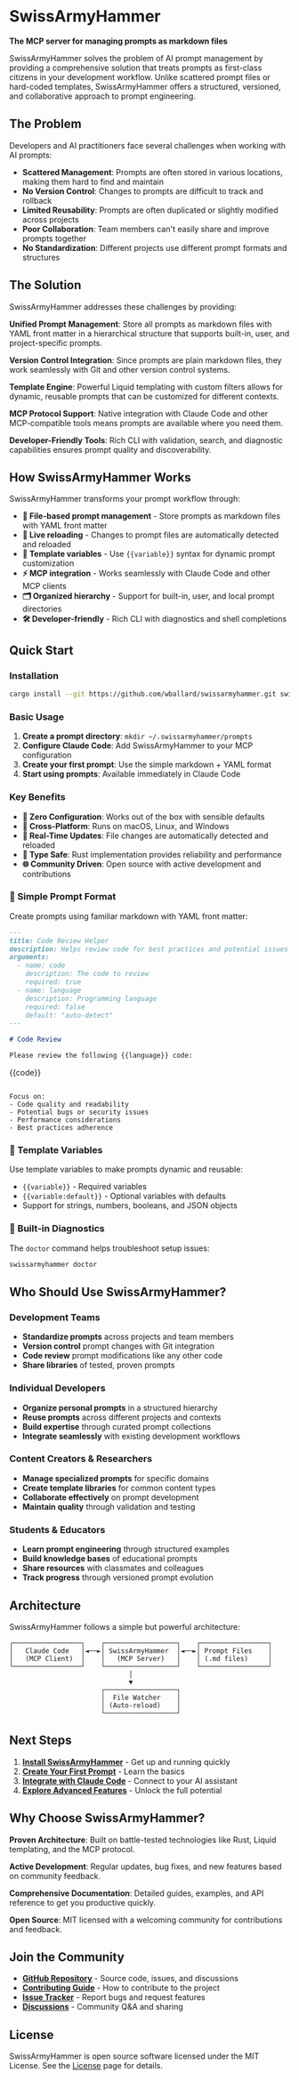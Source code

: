 # SwissArmyHammer

**The MCP server for managing prompts as markdown files**

SwissArmyHammer solves the problem of AI prompt management by providing a comprehensive solution that treats prompts as first-class citizens in your development workflow. Unlike scattered prompt files or hard-coded templates, SwissArmyHammer offers a structured, versioned, and collaborative approach to prompt engineering.

## The Problem

Developers and AI practitioners face several challenges when working with AI prompts:

- **Scattered Management**: Prompts are often stored in various locations, making them hard to find and maintain
- **No Version Control**: Changes to prompts are difficult to track and rollback
- **Limited Reusability**: Prompts are often duplicated or slightly modified across projects
- **Poor Collaboration**: Team members can't easily share and improve prompts together
- **No Standardization**: Different projects use different prompt formats and structures

## The Solution

SwissArmyHammer addresses these challenges by providing:

**Unified Prompt Management**: Store all prompts as markdown files with YAML front matter in a hierarchical structure that supports built-in, user, and project-specific prompts.

**Version Control Integration**: Since prompts are plain markdown files, they work seamlessly with Git and other version control systems.

**Template Engine**: Powerful Liquid templating with custom filters allows for dynamic, reusable prompts that can be customized for different contexts.

**MCP Protocol Support**: Native integration with Claude Code and other MCP-compatible tools means prompts are available where you need them.

**Developer-Friendly Tools**: Rich CLI with validation, search, and diagnostic capabilities ensures prompt quality and discoverability.

## How SwissArmyHammer Works

SwissArmyHammer transforms your prompt workflow through:

- **📁 File-based prompt management** - Store prompts as markdown files with YAML front matter
- **🔄 Live reloading** - Changes to prompt files are automatically detected and reloaded
- **🎯 Template variables** - Use `{{variable}}` syntax for dynamic prompt customization
- **⚡ MCP integration** - Works seamlessly with Claude Code and other MCP clients
- **🗂️ Organized hierarchy** - Support for built-in, user, and local prompt directories
- **🛠️ Developer-friendly** - Rich CLI with diagnostics and shell completions

## Quick Start

### Installation
```bash
cargo install --git https://github.com/wballard/swissarmyhammer.git swissarmyhammer-cli
```

### Basic Usage
1. **Create a prompt directory**: `mkdir ~/.swissarmyhammer/prompts`
2. **Configure Claude Code**: Add SwissArmyHammer to your MCP configuration
3. **Create your first prompt**: Use the simple markdown + YAML format
4. **Start using prompts**: Available immediately in Claude Code

### Key Benefits

- **🔧 Zero Configuration**: Works out of the box with sensible defaults
- **📱 Cross-Platform**: Runs on macOS, Linux, and Windows
- **🔄 Real-Time Updates**: File changes are automatically detected and reloaded
- **🎯 Type Safe**: Rust implementation provides reliability and performance
- **🌐 Community Driven**: Open source with active development and contributions

### 📝 Simple Prompt Format
Create prompts using familiar markdown with YAML front matter:
```markdown
---
title: Code Review Helper
description: Helps review code for best practices and potential issues
arguments:
  - name: code
    description: The code to review
    required: true
  - name: language
    description: Programming language
    required: false
    default: "auto-detect"
---

# Code Review

Please review the following {{language}} code:

```
{{code}}
```

Focus on:
- Code quality and readability
- Potential bugs or security issues
- Performance considerations
- Best practices adherence
```

### 🎯 Template Variables
Use template variables to make prompts dynamic and reusable:
- `{{variable}}` - Required variables
- `{{variable:default}}` - Optional variables with defaults
- Support for strings, numbers, booleans, and JSON objects

### 🔧 Built-in Diagnostics
The `doctor` command helps troubleshoot setup issues:
```bash
swissarmyhammer doctor
```

## Who Should Use SwissArmyHammer?

### Development Teams
- **Standardize prompts** across projects and team members
- **Version control** prompt changes with Git integration
- **Code review** prompt modifications like any other code
- **Share libraries** of tested, proven prompts

### Individual Developers
- **Organize personal prompts** in a structured hierarchy
- **Reuse prompts** across different projects and contexts
- **Build expertise** through curated prompt collections
- **Integrate seamlessly** with existing development workflows

### Content Creators & Researchers
- **Manage specialized prompts** for specific domains
- **Create template libraries** for common content types
- **Collaborate effectively** on prompt development
- **Maintain quality** through validation and testing

### Students & Educators
- **Learn prompt engineering** through structured examples
- **Build knowledge bases** of educational prompts
- **Share resources** with classmates and colleagues
- **Track progress** through versioned prompt evolution

## Architecture

SwissArmyHammer follows a simple but powerful architecture:

```
┌─────────────────┐    ┌──────────────────┐    ┌─────────────────┐
│   Claude Code   │◄──►│ SwissArmyHammer  │◄──►│ Prompt Files    │
│   (MCP Client)  │    │   (MCP Server)   │    │ (.md files)     │
└─────────────────┘    └──────────────────┘    └─────────────────┘
                              │
                              ▼
                       ┌──────────────────┐
                       │  File Watcher    │
                       │ (Auto-reload)    │
                       └──────────────────┘
```

## Next Steps

1. **[Install SwissArmyHammer](./installation.md)** - Get up and running quickly
2. **[Create Your First Prompt](./first-prompt.md)** - Learn the basics
3. **[Integrate with Claude Code](./claude-code-integration.md)** - Connect to your AI assistant
4. **[Explore Advanced Features](./advanced-prompts.md)** - Unlock the full potential

## Why Choose SwissArmyHammer?

**Proven Architecture**: Built on battle-tested technologies like Rust, Liquid templating, and the MCP protocol.

**Active Development**: Regular updates, bug fixes, and new features based on community feedback.

**Comprehensive Documentation**: Detailed guides, examples, and API reference to get you productive quickly.

**Open Source**: MIT licensed with a welcoming community for contributions and feedback.

## Join the Community

- **[GitHub Repository](https://github.com/wballard/swissarmyhammer)** - Source code, issues, and discussions
- **[Contributing Guide](./contributing.md)** - How to contribute to the project
- **[Issue Tracker](https://github.com/wballard/swissarmyhammer/issues)** - Report bugs and request features
- **[Discussions](https://github.com/wballard/swissarmyhammer/discussions)** - Community Q&A and sharing

## License

SwissArmyHammer is open source software licensed under the MIT License. See the [License](./license.md) page for details.
